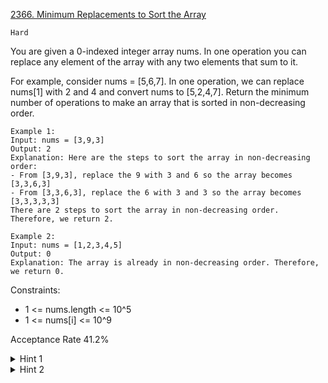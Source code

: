 [2366. Minimum Replacements to Sort the Array](https://leetcode.com/problems/minimum-replacements-to-sort-the-array/description/)

`Hard`

You are given a 0-indexed integer array nums. In one operation you can replace any element of the array with any two elements that sum to it.

For example, consider nums = [5,6,7]. In one operation, we can replace nums[1] with 2 and 4 and convert nums to [5,2,4,7].
Return the minimum number of operations to make an array that is sorted in non-decreasing order.

```
Example 1:
Input: nums = [3,9,3]
Output: 2
Explanation: Here are the steps to sort the array in non-decreasing order:
- From [3,9,3], replace the 9 with 3 and 6 so the array becomes [3,3,6,3]
- From [3,3,6,3], replace the 6 with 3 and 3 so the array becomes [3,3,3,3,3]
There are 2 steps to sort the array in non-decreasing order. Therefore, we return 2.

Example 2:
Input: nums = [1,2,3,4,5]
Output: 0
Explanation: The array is already in non-decreasing order. Therefore, we return 0. 
``` 

Constraints:

- 1 <= nums.length <= 10^5
- 1 <= nums[i] <= 10^9

Acceptance Rate
41.2%

<details>
<summary>Hint 1</summary>

It is optimal to never make an operation to the last element of the array.

</details>

<details>
<summary>Hint 2</summary>

You can iterate from the second last element to the first. If the current value is greater than the previous bound, we want to break it into pieces so that the smaller one is as large as possible but not larger than the previous one.

</details>